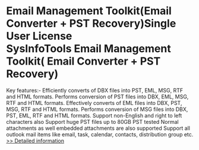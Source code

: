 # Email Management Toolkit(Email Converter + PST Recovery)Single User License<br />SysInfoTools Email Management Toolkit( Email Converter + PST Recovery)
Key features:-
Efficiently converts of DBX files into PST, EML, MSG, RTF and HTML formats.
Performs conversion of PST files into DBX, EML, MSG, RTF and HTML formats. Effectively converts of EML files into DBX, PST, MSG, RTF and HTML formats. Performs conversion of MSG files into DBX, PST, EML, RTF and HTML formats. Support non-English and right to left characters also Support huge PST files up to 80GB PST tested Normal attachments as well embedded attachments are also supported Support all outlook mail items like email, task, calendar, contacts, distribution group etc.<br />[>> Detailed information](https://secure.shareit.com/shareit/product.html?productid=300726086&affiliateid=200057808)